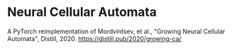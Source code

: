 # Neural Cellular Automata

A PyTorch reimplementation of Mordvintsev, et al., "Growing Neural Cellular Automata", Distill, 2020.
https://distill.pub/2020/growing-ca/
